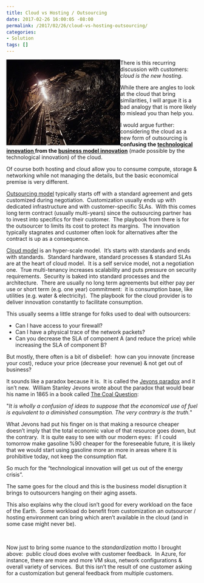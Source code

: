 ```yaml
---
title: Cloud vs Hosting / Outsourcing
date: 2017-02-26 16:00:05 -08:00
permalink: /2017/02/26/cloud-vs-hosting-outsourcing/
categories:
- Solution
tags: []
---
```

<p><a href="/assets/posts/2017/1/cloud-vs-hosting-outsourcing/coal-1626368_640.jpg"><img title="coal-1626368_640" style="border-top:0;border-right:0;background-image:none;border-bottom:0;float:left;padding-top:0;padding-left:0;border-left:0;display:inline;padding-right:0;" border="0" alt="coal-1626368_640" src="/assets/posts/2017/1/cloud-vs-hosting-outsourcing/coal-1626368_640_thumb.jpg" width="300" align="left" height="226" /></a>There is this recurring discussion with customers:&nbsp; <em>cloud is the new hosting</em>.</p> <p>While there are angles to look at the cloud that bring similarities, I will argue it is a bad analogy that is more likely to mislead you than help you.</p> <p>I would argue further:&nbsp; considering the cloud as a new form of outsourcing is <strong>confusing the <u>technological innovation </u>from the <u>business model innovation</u></strong> (made possible by the technological innovation) of the cloud.</p> <p>Of course both hosting and cloud allow you to consume compute, storage &amp; networking while not managing the details, but the basic economical premise is very different.</p> <p><a href="https://en.wikipedia.org/wiki/Outsourcing" target="_blank">Outsourcing model</a> typically starts off with a standard agreement and gets customized during negotiation.&nbsp; Customization usually ends up with dedicated infrastructure and with customer-specific SLAs.&nbsp; With this comes long term contract (usually multi-years) since the outsourcing partner has to invest into specifics for their customer.&nbsp; The playbook from there is for the outsourcer to limits its cost to protect its margins.&nbsp; The innovation typically stagnates and customer often look for alternatives after the contract is up as a consequence.</p> <p><a href="https://news.microsoft.com/download/archived/presskits/cloud/docs/The-Economics-of-the-Cloud.pdf" target="_blank">Cloud model</a> is an hyper-scale model.&nbsp; It’s starts with standards and ends with standards.&nbsp; Standard hardware, standard processes &amp; standard SLAs are at the heart of cloud model.&nbsp; It is a self service model, not a negotiation one.&nbsp; True multi-tenancy increases scalability and puts pressure on security requirements.&nbsp; Security is baked into standard processes and the architecture.&nbsp; There are usually no long term agreements but either pay per use or short term (e.g. one year) commitment:&nbsp; it is consumption base, like utilities (e.g. water &amp; electricity).&nbsp; The playbook for the cloud provider is to deliver innovation constantly to facilitate consumption.</p> <p>This usually seems a little strange for folks used to deal with outsourcers:</p> <ul> <li>Can I have access to your firewall?</li> <li>Can I have a physical trace of the network packets?</li> <li>Can you decrease the SLA of component A (and reduce the price) while increasing the SLA of component B?</li></ul> <p>But mostly, there often is a bit of disbelief:&nbsp; how can you innovate (increase your cost), reduce your price (decrease your revenue) &amp; not get out of business?</p> <p>It sounds like a paradox because it is.&nbsp; It is called the <a href="https://en.wikipedia.org/wiki/Jevons_paradox" target="_blank">Jevons paradox</a> and it isn’t new.&nbsp; William Stanley Jevons wrote about the paradox that would bear his name in 1865 in a book called <a href="https://en.wikipedia.org/wiki/The_Coal_Question" target="_blank">The Coal Question</a>:</p> <p>"<em>It is wholly a confusion of ideas to suppose that the economical use of fuel is equivalent to a diminished consumption. The very contrary is the truth.</em>"</p> <p>What Jevons had put his finger on is that making a resource cheaper doesn’t imply that the total economic value of that resource goes down, but the contrary.&nbsp; It is quite easy to see with our modern eyes:&nbsp; if I could tomorrow make gasoline %90 cheaper for the foreseeable future, it is likely that we would start using gasoline more an more in areas where it is prohibitive today, not keep the consumption flat.</p> <p>So much for the “technological innovation will get us out of the energy crisis”.</p> <p>The same goes for the cloud and this is the business model disruption it brings to outsourcers hanging on their aging assets.</p> <p>This also explains why the cloud isn’t good for every workload on the face of the Earth.&nbsp; Some workload do benefit from customization an outsourcer / hosting environment can bring which aren’t available in the cloud (and in some case might never be).</p> <p>&nbsp;</p> <p>Now just to bring some nuance to the <em>standardization</em> motto I brought above:&nbsp; public cloud does evolve with customer feedback.&nbsp; In Azure, for instance, there are more and more VM skus, network configurations &amp; overall variety of services.&nbsp; But this isn’t the result of one customer asking for a customization but general feedback from multiple customers.</p>